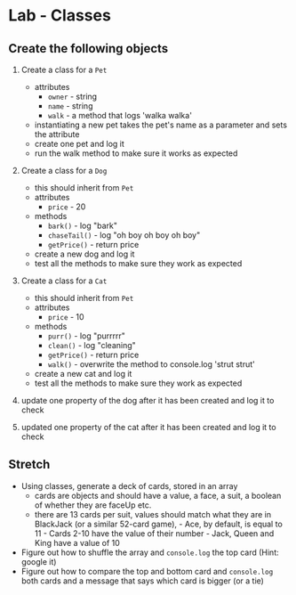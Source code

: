 # Lab - Classes

## Create the following objects

1. Create a class for a `Pet`
    - attributes
        - `owner` - string
        - `name` - string
        - `walk` - a method that logs 'walka walka'
    - instantiating a new pet takes the pet's name as a parameter and sets the attribute
    - create one pet and log it
    - run the walk method to make sure it works as expected

1. Create a class for a `Dog`
    - this should inherit from `Pet`
    - attributes
        - `price` - 20
    - methods
        - `bark()` - log "bark"
        - `chaseTail()` - log "oh boy oh boy oh boy"
        - `getPrice()` - return price
    - create a new dog and log it
    - test all the methods to make sure they work as expected


1. Create a class for a `Cat`
    - this should inherit from `Pet`
    - attributes
        - `price` - 10
    - methods
        - `purr()` - log "purrrrr"
        - `clean()` - log "cleaning"
        - `getPrice()` - return price
        - `walk()` - overwrite the method to console.log 'strut strut'
    - create a new cat and log it
    - test all the methods to make sure they work as expected

1. update one property of the dog after it has been created and log it to check
1. updated one property of the cat after it has been created and log it to check

## Stretch

- Using classes, generate a deck of cards, stored in an array
    - cards are objects and should have a value, a face, a suit, a boolean of whether they are faceUp etc.
    - there are 13 cards per suit, values should match what they are in BlackJack (or a similar 52-card game),
            - Ace, by default, is equal to 11
            - Cards 2-10 have the value of their number
            - Jack, Queen and King have a value of 10
- Figure out how to shuffle the array and `console.log` the top card (Hint: google it)
- Figure out how to compare the top and bottom card and `console.log` both cards and a message that says which card is bigger (or a tie)
